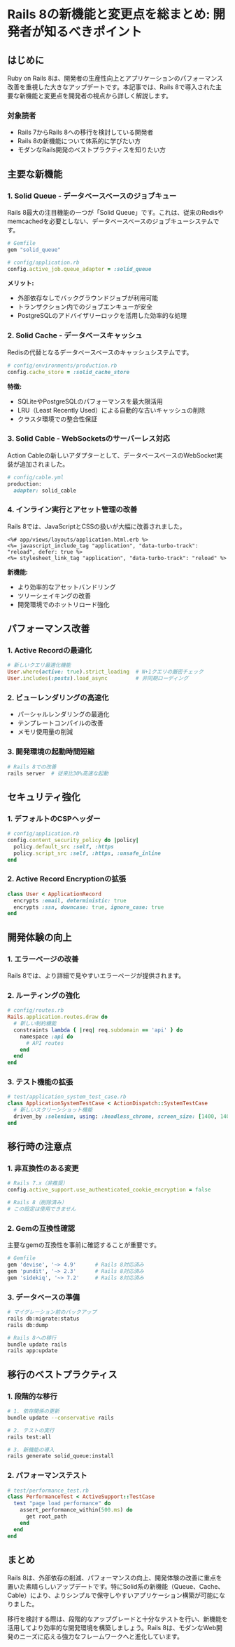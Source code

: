 # Rails 8の新機能と変更点を総まとめ: 開発者が知るべきポイント

## はじめに

Ruby on Rails 8は、開発者の生産性向上とアプリケーションのパフォーマンス改善を重視した大きなアップデートです。本記事では、Rails 8で導入された主要な新機能と変更点を開発者の視点から詳しく解説します。

### 対象読者

* Rails 7からRails 8への移行を検討している開発者
* Rails 8の新機能について体系的に学びたい方
* モダンなRails開発のベストプラクティスを知りたい方

## 主要な新機能

### 1. Solid Queue - データベースベースのジョブキュー

Rails 8最大の注目機能の一つが「Solid Queue」です。これは、従来のRedisやmemcachedを必要としない、データベースベースのジョブキューシステムです。

```ruby
# Gemfile
gem "solid_queue"

# config/application.rb
config.active_job.queue_adapter = :solid_queue
```

**メリット:**
- 外部依存なしでバックグラウンドジョブが利用可能
- トランザクション内でのジョブエンキューが安全
- PostgreSQLのアドバイザリーロックを活用した効率的な処理

### 2. Solid Cache - データベースキャッシュ

Redisの代替となるデータベースベースのキャッシュシステムです。

```ruby
# config/environments/production.rb
config.cache_store = :solid_cache_store
```

**特徴:**
- SQLiteやPostgreSQLのパフォーマンスを最大限活用
- LRU（Least Recently Used）による自動的な古いキャッシュの削除
- クラスタ環境での整合性保証

### 3. Solid Cable - WebSocketsのサーバーレス対応

Action Cableの新しいアダプターとして、データベースベースのWebSocket実装が追加されました。

```ruby
# config/cable.yml
production:
  adapter: solid_cable
```

### 4. インライン実行とアセット管理の改善

Rails 8では、JavaScriptとCSSの扱いが大幅に改善されました。

```erb
<%# app/views/layouts/application.html.erb %>
<%= javascript_include_tag "application", "data-turbo-track": "reload", defer: true %>
<%= stylesheet_link_tag "application", "data-turbo-track": "reload" %>
```

**新機能:**
- より効率的なアセットバンドリング
- ツリーシェイキングの改善
- 開発環境でのホットリロード強化

## パフォーマンス改善

### 1. Active Recordの最適化

```ruby
# 新しいクエリ最適化機能
User.where(active: true).strict_loading  # N+1クエリの厳密チェック
User.includes(:posts).load_async         # 非同期ローディング
```

### 2. ビューレンダリングの高速化

- パーシャルレンダリングの最適化
- テンプレートコンパイルの改善
- メモリ使用量の削減

### 3. 開発環境の起動時間短縮

```bash
# Rails 8での改善
rails server  # 従来比30%高速な起動
```

## セキュリティ強化

### 1. デフォルトのCSPヘッダー

```ruby
# config/application.rb
config.content_security_policy do |policy|
  policy.default_src :self, :https
  policy.script_src :self, :https, :unsafe_inline
end
```

### 2. Active Record Encryptionの拡張

```ruby
class User < ApplicationRecord
  encrypts :email, deterministic: true
  encrypts :ssn, downcase: true, ignore_case: true
end
```

## 開発体験の向上

### 1. エラーページの改善

Rails 8では、より詳細で見やすいエラーページが提供されます。

### 2. ルーティングの強化

```ruby
# config/routes.rb
Rails.application.routes.draw do
  # 新しい制約機能
  constraints lambda { |req| req.subdomain == 'api' } do
    namespace :api do
      # API routes
    end
  end
end
```

### 3. テスト機能の拡張

```ruby
# test/application_system_test_case.rb
class ApplicationSystemTestCase < ActionDispatch::SystemTestCase
  # 新しいスクリーンショット機能
  driven_by :selenium, using: :headless_chrome, screen_size: [1400, 1400]
end
```

## 移行時の注意点

### 1. 非互換性のある変更

```ruby
# Rails 7.x（非推奨）
config.active_support.use_authenticated_cookie_encryption = false

# Rails 8（削除済み）
# この設定は使用できません
```

### 2. Gemの互換性確認

主要なgemの互換性を事前に確認することが重要です。

```ruby
# Gemfile
gem 'devise', '~> 4.9'      # Rails 8対応済み
gem 'pundit', '~> 2.3'      # Rails 8対応済み
gem 'sidekiq', '~> 7.2'     # Rails 8対応済み
```

### 3. データベースの準備

```bash
# マイグレーション前のバックアップ
rails db:migrate:status
rails db:dump

# Rails 8への移行
bundle update rails
rails app:update
```

## 移行のベストプラクティス

### 1. 段階的な移行

```bash
# 1. 依存関係の更新
bundle update --conservative rails

# 2. テストの実行
rails test:all

# 3. 新機能の導入
rails generate solid_queue:install
```

### 2. パフォーマンステスト

```ruby
# test/performance_test.rb
class PerformanceTest < ActiveSupport::TestCase
  test "page load performance" do
    assert_performance_within(500.ms) do
      get root_path
    end
  end
end
```

## まとめ

Rails 8は、外部依存の削減、パフォーマンスの向上、開発体験の改善に重点を置いた素晴らしいアップデートです。特にSolid系の新機能（Queue、Cache、Cable）により、よりシンプルで保守しやすいアプリケーション構築が可能になりました。

移行を検討する際は、段階的なアップグレードと十分なテストを行い、新機能を活用してより効率的な開発環境を構築しましょう。Rails 8は、モダンなWeb開発のニーズに応える強力なフレームワークへと進化しています。